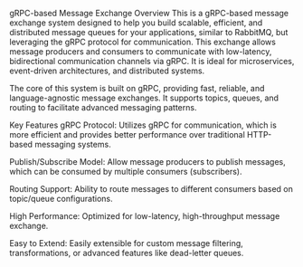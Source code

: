 gRPC-based Message Exchange
Overview
This is a gRPC-based message exchange system designed to help you build scalable, efficient, and distributed message queues for your applications, similar to RabbitMQ, but leveraging the gRPC protocol for communication. This exchange allows message producers and consumers to communicate with low-latency, bidirectional communication channels via gRPC. It is ideal for microservices, event-driven architectures, and distributed systems.

The core of this system is built on gRPC, providing fast, reliable, and language-agnostic message exchanges. It supports topics, queues, and routing to facilitate advanced messaging patterns.

Key Features
gRPC Protocol: Utilizes gRPC for communication, which is more efficient and provides better performance over traditional HTTP-based messaging systems.

Publish/Subscribe Model: Allow message producers to publish messages, which can be consumed by multiple consumers (subscribers).

Routing Support: Ability to route messages to different consumers based on topic/queue configurations.

High Performance: Optimized for low-latency, high-throughput message exchange.

Easy to Extend: Easily extensible for custom message filtering, transformations, or advanced features like dead-letter queues.

